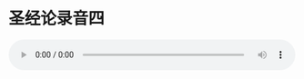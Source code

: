 # 圣经论录音四

<audio style="width: 100%;" preload="false" controls controlslist="nodownload"><source src="http://file.simai.life/audio/mp3/old/27371.mp3" type="audio/mpeg">Your browser does not support the audio element.</audio>


